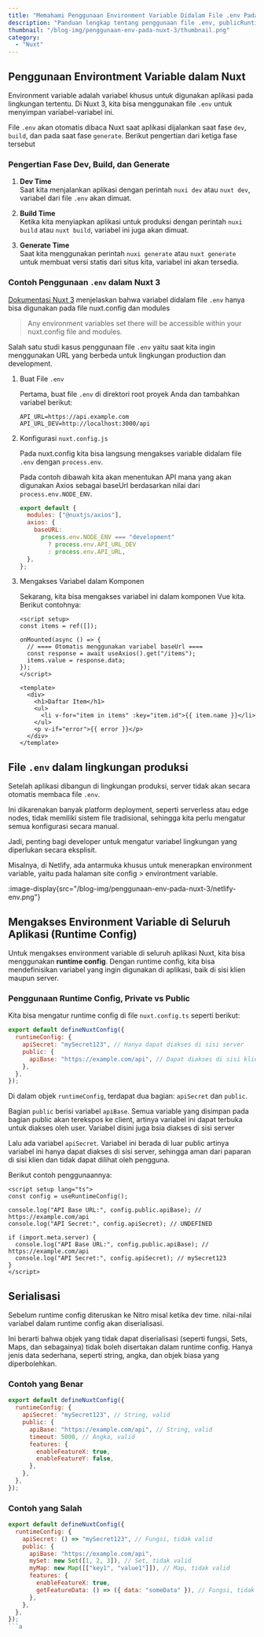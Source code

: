 ```yaml
---
title: "Memahami Penggunaan Environment Variable Didalam File .env Pada Nuxt 3"
description: "Panduan lengkap tentang penggunaan file .env, publicRuntimeConfig, dan privateRuntimeConfig dengan cara yang mudah dipahami."
thumbnail: "/blog-img/penggunaan-env-pada-nuxt-3/thumbnail.png"
category:
  - "Nuxt"
---
```


## Penggunaan Environtment Variable dalam Nuxt

Environment variable adalah variabel khusus untuk digunakan aplikasi pada lingkungan tertentu. Di Nuxt 3, kita bisa menggunakan file `.env` untuk menyimpan variabel-variabel ini.

File `.env` akan otomatis dibaca Nuxt saat aplikasi dijalankan saat fase `dev`, `build`, dan pada saat fase `generate`. Berikut pengertian dari ketiga fase tersebut

### Pengertian Fase Dev, Build, dan Generate

1. **Dev Time**  
   Saat kita menjalankan aplikasi dengan perintah `nuxi dev` atau `nuxt dev`, variabel dari file `.env` akan dimuat.

2. **Build Time**  
   Ketika kita menyiapkan aplikasi untuk produksi dengan perintah `nuxi build` atau `nuxt build`, variabel ini juga akan dimuat.

3. **Generate Time**  
   Saat kita menggunakan perintah `nuxi generate` atau `nuxt generate` untuk membuat versi statis dari situs kita, variabel ini akan tersedia.

### Contoh Penggunaan `.env` dalam Nuxt 3

[Dokumentasi Nuxt 3](https://nuxt.com/docs/guide/directory-structure/env#dev-build-and-generate-time) menjelaskan bahwa variabel didalam file `.env` hanya bisa digunakan pada file nuxt.config dan modules

> Any environment variables set there will be accessible within your nuxt.config file and modules.

Salah satu studi kasus penggunaan file `.env` yaitu saat kita ingin menggunakan URL yang berbeda untuk lingkungan production dan development.

1. Buat File `.env`

   Pertama, buat file `.env` di direktori root proyek Anda dan tambahkan variabel berikut:

   ```plaintext
   API_URL=https://api.example.com
   API_URL_DEV=http://localhost:3000/api
   ```

2. Konfigurasi `nuxt.config.js`

   Pada nuxt.config kita bisa langsung mengakses variable didalam file `.env` dengan `process.env`.

   Pada contoh dibawah kita akan menentukan API mana yang akan digunakan Axios sebagai baseUrl berdasarkan nilai dari `process.env.NODE_ENV`.

   ```javascript [nuxt.config.ts]
   export default {
     modules: ["@nuxtjs/axios"],
     axios: {
       baseURL:
         process.env.NODE_ENV === "development"
           ? process.env.API_URL_DEV
           : process.env.API_URL,
     },
   };
   ```

3. Mengakses Variabel dalam Komponen

   Sekarang, kita bisa mengakses variabel ini dalam komponen Vue kita. Berikut contohnya:

   ```vue [component/DaftarItem.vue]
   <script setup>
   const items = ref([]);

   onMounted(async () => {
     // ==== Otomatis menggunakan variabel baseUrl ====
     const response = await useAxios().get("/items");
     items.value = response.data;
   });
   </script>

   <template>
     <div>
       <h1>Daftar Item</h1>
       <ul>
         <li v-for="item in items" :key="item.id">{{ item.name }}</li>
       </ul>
       <p v-if="error">{{ error }}</p>
     </div>
   </template>
   ```

## File `.env` dalam lingkungan produksi

Setelah aplikasi dibangun di lingkungan produksi, server tidak akan secara otomatis membaca file `.env`.

Ini dikarenakan banyak platform deployment, seperti serverless atau edge nodes, tidak memiliki sistem file tradisional, sehingga kita perlu mengatur semua konfigurasi secara manual.

Jadi, penting bagi developer untuk mengatur variabel lingkungan yang diperlukan secara eksplisit.

Misalnya, di Netlify, ada antarmuka khusus untuk menerapkan environment variable, yaitu pada halaman site config > environtment variable.

:image-display{src="/blog-img/penggunaan-env-pada-nuxt-3/netlify-env.png"}

## Mengakses Environment Variable di Seluruh Aplikasi (Runtime Config)

Untuk mengakses environment variable di seluruh aplikasi Nuxt, kita bisa menggunakan **runtime config**. Dengan runtime config, kita bisa mendefinisikan variabel yang ingin digunakan di aplikasi, baik di sisi klien maupun server.

### Penggunaan Runtime Config, Private vs Public

Kita bisa mengatur runtime config di file `nuxt.config.ts` seperti berikut:

```javascript
export default defineNuxtConfig({
  runtimeConfig: {
    apiSecret: "mySecret123", // Hanya dapat diakses di sisi server
    public: {
      apiBase: "https://example.com/api", // Dapat diakses di sisi klien
    },
  },
});
```

Di dalam objek `runtimeConfig`, terdapat dua bagian: `apiSecret` dan `public`.

Bagian `public` berisi variabel `apiBase`. Semua variable yang disimpan pada bagian public akan terekspos ke client, artinya variabel ini dapat terbuka untuk diakses oleh user. Variabel disini juga bsia diakses di sisi server 

Lalu ada variabel `apiSecret`. Variabel ini berada di luar public artinya variabel ini hanya dapat diakses di sisi server, sehingga aman dari paparan di sisi klien dan tidak dapat dilihat oleh pengguna.

Berikut contoh penggunaannya:

```vue
<script setup lang="ts">
const config = useRuntimeConfig();

console.log("API Base URL:", config.public.apiBase); // https://example.com/api
console.log("API Secret:", config.apiSecret); // UNDEFINED

if (import.meta.server) {
  console.log("API Base URL:", config.public.apiBase); // https://example.com/api
  console.log("API Secret:", config.apiSecret); // mySecret123
}
</script>
```

## Serialisasi

Sebelum runtime config diteruskan ke Nitro misal ketika dev time. nilai-nilai variabel dalam runtime config akan diserialisasi. 

Ini berarti bahwa objek yang tidak dapat diserialisasi (seperti fungsi, Sets, Maps, dan sebagainya) tidak boleh disertakan dalam runtime config. Hanya jenis data sederhana, seperti string, angka, dan objek biasa yang diperbolehkan.

### Contoh yang Benar

```javascript
export default defineNuxtConfig({
  runtimeConfig: {
    apiSecret: "mySecret123", // String, valid
    public: {
      apiBase: "https://example.com/api", // String, valid
      timeout: 5000, // Angka, valid
      features: {
        enableFeatureX: true,
        enableFeatureY: false,
      },
    },
  },
});
```

### Contoh yang Salah

```javascript
export default defineNuxtConfig({
  runtimeConfig: {
    apiSecret: () => "mySecret123", // Fungsi, tidak valid
    public: {
      apiBase: "https://example.com/api",
      mySet: new Set([1, 2, 3]), // Set, tidak valid
      myMap: new Map([["key1", "value1"]]), // Map, tidak valid
      features: {
        enableFeatureX: true,
        getFeatureData: () => ({ data: "someData" }), // Fungsi, tidak valid
      },
    },
  },
});
```a